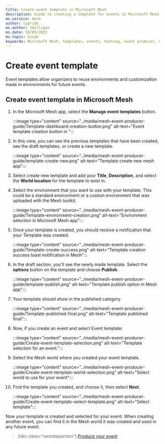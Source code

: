 ```yaml
---
title: Create event template in Microsoft Mesh
description: Guide to creating a template for events in Microsoft Mesh
ms.service: mesh
author: typride
ms.author: tmilligan
ms.date: 10/05/2023
ms.topic: Guide
keywords: Microsoft Mesh, templates, events, hosting, event producer, event organizer, customize
---
```


# Create event template

Event templates allow organizers to reuse environments and customization made in environments for future events.

## Create event template in Microsoft Mesh

1. In the Microsoft Mesh app, select the **Manage event templates** button.

    :::image type="content" source="../media/mesh-event-producer-guide/Template-dashboard-creation-button.png" alt-text="Event template creation button in ":::

1. In this view, you can see the previous templates that have been created, see the draft templates, or create a new template.

    :::image type="content" source="../media/mesh-event-producer-guide/template-create-new.png" alt-text="Template create new mesh app":::

1. Select create new template and add your **Title**, **Description**, and select the **World location** for the template to exist in.

1. Select the environment that you want to use with your template. This could be a standard environment or a custom environment that was uploaded with the Mesh toolkit.

    :::image type="content" source="../media/mesh-event-producer-guide/Template-environment-creation.png" alt-text="Environment selection in Microsoft Mesh app":::

1. Once your template is created, you should receive a notification that your Template was created.

    :::image type="content" source="../media/mesh-event-producer-guide/Template-create-success.png" alt-text="Template creation success toast notification in Mesh":::

1. In the draft section, you'll see the newly made template. Select the **options** button on the template and choose **Publish**.

    :::image type="content" source="../media/mesh-event-producer-guide/template-publish.png" alt-text="Template publish option in Mesh app":::

1. Your template should show in the published category.

    :::image type="content" source="../media/mesh-event-producer-guide/Template-published-final.png" alt-text="Template published final":::

1. Now, if you create an event and select Event template:

    :::image type="content" source="../media/mesh-event-producer-guide/Create-event-template-selection.png" alt-text="Template selection for an event.":::

1. Select the Mesh world where you created your event template.

    :::image type="content" source="../media/mesh-event-producer-guide/Create-event-template-world-selection.png" alt-text="Select world to use for your event":::

1. Find the template you created, and choose it, then select **Next**.

    :::image type="content" source="../media/mesh-event-producer-guide/Create-event-template-select-template.png" alt-text="Select template":::

Now your template is created and selected for your event. When creating another event, you can find it in the Mesh world it was created and used in any future event.

> [!div class="nextstepaction"]
> [Produce your event](produce-event.md)
